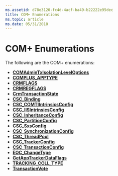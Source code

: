 ```yaml
---
ms.assetid: d78e3120-fc4d-4acf-ba49-b22222e95dec
title: COM+ Enumerations
ms.topic: article
ms.date: 05/31/2018
---
```


# COM+ Enumerations

The following are the COM+ enumerations:

-   [**COMAdminTxIsolationLevelOptions**](/windows/desktop/api/ComAdmin/ne-comadmin-comadmintxisolationleveloptions)
-   [**COMPLUS\_APPTYPE**](/windows/win32/api/comsvcs/ne-comsvcs-complus_apptype)
-   [**CRMFLAGS**](/windows/win32/api/comsvcs/ne-comsvcs-crmflags)
-   [**CRMREGFLAGS**](/windows/win32/api/comsvcs/ne-comsvcs-crmregflags)
-   [**CrmTransactionState**](/windows/win32/api/comsvcs/ne-comsvcs-crmtransactionstate)
-   [**CSC\_Binding**](/windows/win32/api/comsvcs/ne-comsvcs-csc_binding)
-   [**CSC\_COMTIIntrinsicsConfig**](/windows/win32/api/comsvcs/ne-comsvcs-csc_comtiintrinsicsconfig)
-   [**CSC\_IISIntrinsicsConfig**](/windows/win32/api/comsvcs/ne-comsvcs-csc_iisintrinsicsconfig)
-   [**CSC\_InheritanceConfig**](/windows/win32/api/comsvcs/ne-comsvcs-csc_inheritanceconfig)
-   [**CSC\_PartitionConfig**](/windows/win32/api/comsvcs/ne-comsvcs-csc_partitionconfig)
-   [**CSC\_SxsConfig**](/windows/win32/api/comsvcs/ne-comsvcs-csc_sxsconfig)
-   [**CSC\_SynchronizationConfig**](/windows/win32/api/comsvcs/ne-comsvcs-csc_synchronizationconfig)
-   [**CSC\_ThreadPool**](/windows/win32/api/comsvcs/ne-comsvcs-csc_threadpool)
-   [**CSC\_TrackerConfig**](/windows/win32/api/comsvcs/ne-comsvcs-csc_trackerconfig)
-   [**CSC\_TransactionConfig**](/windows/win32/api/comsvcs/ne-comsvcs-csc_transactionconfig)
-   [**EOC\_ChangeType**](https://msdn.microsoft.com/en-us/library/ms684348(v=VS.85).aspx)
-   [**GetAppTrackerDataFlags**](/windows/desktop/api/ComSvcs/ne-comsvcs-getapptrackerdataflags)
-   [**TRACKING\_COLL\_TYPE**](/windows/win32/api/comsvcs/ne-comsvcs-tracking_coll_type)
-   [**TransactionVote**](/windows/win32/api/comsvcs/ne-comsvcs-transactionvote)

 

 



